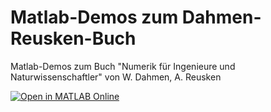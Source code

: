 # Matlab-Demos zum Dahmen-Reusken-Buch
Matlab-Demos zum Buch "Numerik für Ingenieure und Naturwissenschaftler" von W. Dahmen, A. Reusken

[![Open in MATLAB Online](https://www.mathworks.com/images/responsive/global/open-in-matlab-online.svg)](https://matlab.mathworks.com/open/github/v1?repo=svngross/dr-matlab-demos)
